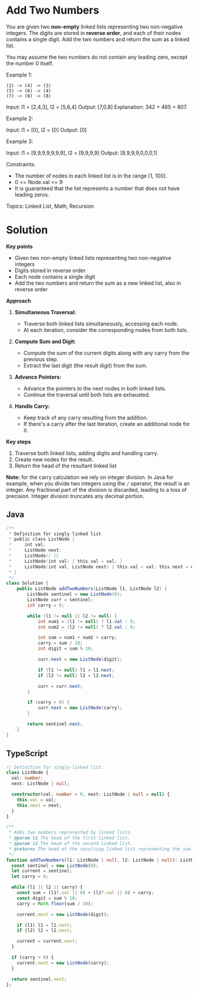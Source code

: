 # Add Two Numbers

You are given two **non-empty** linked lists representing two non-negative integers. The digits are stored in **reverse order**, and each of their nodes contains a single digit. Add the two numbers and return the sum as a linked list.

You may assume the two numbers do not contain any leading zero, except the number 0 itself.

Example 1:

```
(2) -> (4) -> (3)
(5) -> (6) -> (4)
(7) -> (0) -> (8)
```
Input: l1 = [2,4,3], l2 = [5,6,4]
Output: [7,0,8]
Explanation: 342 + 465 = 807.

Example 2:

Input: l1 = [0], l2 = [0]
Output: [0]

Example 3:

Input: l1 = [9,9,9,9,9,9,9], l2 = [9,9,9,9]
Output: [8,9,9,9,0,0,0,1]

Constraints:

- The number of nodes in each linked list is in the range [1, 100].
- 0 <= Node.val <= 9
- It is guaranteed that the list represents a number that does not have leading zeros.

Topics: Linked List, Math, Recursion

# Solution

**Key points**

- Given two non-empty linked lists representing two non-negative integers
- Digits stored in reverse order
- Each node contains a single digit
- Add the two numbers and return the sum as a new linked list, also in reverse order

**Approach**

1. **Simultaneous Traversal:**
   - Traverse both linked lists simultaneously, accessing each node.
   - At each iteration, consider the corresponding nodes from both lists.

2. **Compute Sum and Digit:**
   - Compute the sum of the current digits along with any carry from the previous step.
   - Extract the last digit (the result digit) from the sum.

3. **Advance Pointers:**
   - Advance the pointers to the next nodes in both linked lists.
   - Continue the traversal until both lists are exhausted.

4. **Handle Carry:**
   - Keep track of any carry resulting from the addition.
   - If there's a carry after the last iteration, create an additional node for it.

**Key steps**

1. Traverse both linked lists, adding digits and handling carry.
2. Create new nodes for the result.
3. Return the head of the resultant linked list

**Note:** for the carry calculation we rely on integer division. In Java for example, when you divide two integers using the `/` operator, the result is an integer. Any fractional part of the division is discarded, leading to a loss of precision. Integer division truncates any decimal portion.

## Java

```java
/**
 * Definition for singly-linked list.
 * public class ListNode {
 *     int val;
 *     ListNode next;
 *     ListNode() {}
 *     ListNode(int val) { this.val = val; }
 *     ListNode(int val, ListNode next) { this.val = val; this.next = next; }
 * }
 */
class Solution {
    public ListNode addTwoNumbers(ListNode l1, ListNode l2) {
        ListNode sentinel = new ListNode(0);
        ListNode curr = sentinel;
        int carry = 0;

        while (l1 != null || l2 != null) {
            int num1 = (l1 != null) ? l1.val : 0;
            int num2 = (l2 != null) ? l2.val : 0;

            int sum = num1 + num2 + carry;
            carry = sum / 10;
            int digit = sum % 10;

            curr.next = new ListNode(digit);

            if (l1 != null) l1 = l1.next;
            if (l2 != null) l2 = l2.next;

            curr = curr.next;
        }

        if (carry > 0) {
            curr.next = new ListNode(carry);
        }

        return sentinel.next;
    }
}
```

## TypeScript

```ts
// Definition for singly-linked list.
class ListNode {
  val: number;
  next: ListNode | null;

  constructor(val: number = 0, next: ListNode | null = null) {
    this.val = val;
    this.next = next;
  }
}

/**
 * Adds two numbers represented by linked lists.
 * @param l1 The head of the first linked list.
 * @param l2 The head of the second linked list.
 * @returns The head of the resulting linked list representing the sum.
 */
function addTwoNumbers(l1: ListNode | null, l2: ListNode | null): ListNode | null {
  const sentinel = new ListNode(0);
  let current = sentinel;
  let carry = 0;

  while (l1 || l2 || carry) {
    const sum = (l1?.val || 0) + (l2?.val || 0) + carry;
    const digit = sum % 10;
    carry = Math.floor(sum / 10);

    current.next = new ListNode(digit);

    if (l1) l1 = l1.next;
    if (l2) l2 = l2.next;

    current = current.next;
  }

  if (carry > 0) {
    current.next = new ListNode(carry);
  }

  return sentinel.next;
};
```
